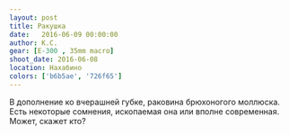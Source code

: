 ```yaml
---
layout: post
title: Ракушка
date:   2016-06-09 00:00:00
author: К.С.
gear: [E-300 , 35mm macro]
shoot_date: 2016-06-08
location: Нахабино
colors: ['b6b5ae', '726f65']
---
```


В дополнение ко вчерашней губке, раковина брюхоногого моллюска. Есть некоторые сомнения, ископаемая она или вполне современная. Может, скажет кто?
